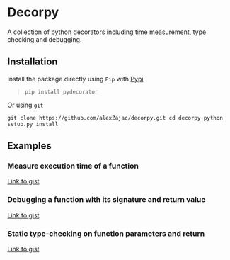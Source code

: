 # Decorpy

A collection of python decorators including time measurement, type checking and debugging.

## Installation

Install the package directly using `Pip` with [Pypi]() 
> `pip install pydecorator`

Or using `git`

`git clone https://github.com/alexZajac/decorpy.git
cd decorpy
python setup.py install`

## Examples

### Measure execution time of a function
[Link to gist](https://gist.github.com/alexZajac/f5b594307848f0b23b9ca4fea202633d)

### Debugging a function with its signature and return value

[Link to gist](https://gist.github.com/alexZajac/e4d222757a1095abf6f8cbdcef1e1870)

### Static type-checking on function parameters and return

[Link to gist](https://gist.github.com/alexZajac/fe96e566e4f4aab4f80312abb49d25e8)




